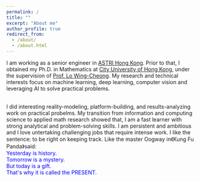 ```yaml
---
permalink: /
title: ""
excerpt: "About me"
author_profile: true
redirect_from: 
  - /about/
  - /about.html
---
```


I am working as a senior engineer in [ASTRI Hong Kong](https://techapplied.astri.org/en/). Prior to that, I obtained my Ph.D. in Mathematics at [City University of Hong Kong](https://www.cityu.edu.hk/), under the supervision of [Prof. Lo Wing-Cheong](https://www.cityu.edu.hk/stfprofile/wingclo.htm). My research and technical interests focus on machine learning, deep learning, computer vision and leveraging AI to solve practical problems. <br> <br> 




I did interesting reality-modeling, platform-building, and results-analyzing work on practical probelms. My transition from information and computing science to applied math research showed that, I am a fast learner with strong analytical and problem-solving skills. I am persistent and ambitious and I love untertaking challenging jobs that require intense work. I like the sentence: to be right on keeping track. Like the master Oogway in《Kung Fu Panda》said: <br>
<font color=Blue> Yesterday is history. <br>
Tomorrow is a mystery. <br>
But today is a gift. <br>
That's why it is called the PRESENT. </font>
